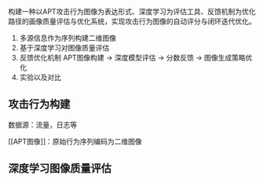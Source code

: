 构建一种以APT攻击行为图像为表达形式、深度学习为评估工具、反馈机制为优化路径的画像质量评估与优化系统，实现攻击行为图像的自动评分与闭环迭代优化。
1. 多源信息作为序列构建二维图像
2. 基于深度学习对图像质量评估
3. 反馈优化机制
   APT图像构建 → 深度模型评估 → 分数反馈 → 图像生成策略优化
4. 实验以及对比

## 攻击行为构建
数据源：流量，日志等

[[APT图像]]：原始行为序列编码为二维图像


## 深度学习图像质量评估

